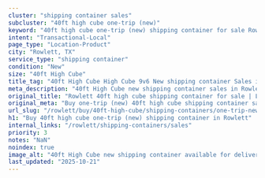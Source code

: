 ```yaml
---
cluster: "shipping container sales"
subcluster: "40ft high cube one-trip (new)"
keyword: "40ft high cube one-trip (new) shipping container for sale Rowlett, TX"
intent: "Transactional-Local"
page_type: "Location-Product"
city: "Rowlett, TX"
service_type: "shipping container"
condition: "New"
size: "40ft High Cube"
title_tag: "40ft High Cube High Cube 9v6 New shipping container Sales in Rowlett | LC Container"
meta_description: "40ft High Cube new shipping container sales in Rowlett. High cube containers with extra height. Fast delivery, competitive pricing. Serving shipping containers area. Quote ID: TFT. Call (214) 524-4168 for your free quote today."
original_title: "Rowlett 40ft high cube shipping container for sale | LC"
original_meta: "Buy one-trip (new) 40ft high cube shipping container sale with local delivery in Rowlett, TX. LC Container — local Since 2003. Request a fast quote today."
url_slug: "/rowlett/buy/40ft-high-cube/shipping-containers/one-trip-new"
h1: "Buy 40ft high cube one-trip (new) shipping container in Rowlett"
internal_links: "/rowlett/shipping-containers/sales"
priority: 3
notes: "NaN"
noindex: true
image_alt: "40ft High Cube new shipping container available for delivery in Rowlett"
last_updated: "2025-10-21"
---
```


<!-- TODO: Add unique city/inventory copy, images, and internal links here. -->
